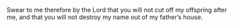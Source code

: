 Swear to me therefore by the Lord that you will not cut off my offspring after me, and that you will not destroy my name out of my father’s house.
